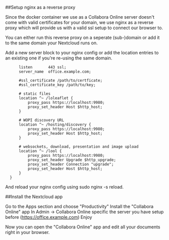 ##Setup nginx as a reverse proxy

Since the docker container we use as a Collabora Online server doesn't come with valid certificates for your domain, we use nginx as a reverse proxy which will provide us with a valid ssl setup to connect our browser to.

You can either run this reverse proxy on a seperate (sub-)domain or add it to the same domain your Nextcloud runs on.

Add a new server block to your nginx config or add the location entries to an existing one if you're re-using the same domain.

````server {
      listen       443 ssl;
      server_name  office.example.com;

      #ssl_certificate /path/to/certficate;
      #ssl_certificate_key /path/to/key;

      # static files
      location ^~ /loleaflet {
          proxy_pass https://localhost:9980;
          proxy_set_header Host $http_host;
      }

      # WOPI discovery URL
      location ^~ /hosting/discovery {
          proxy_pass https://localhost:9980;
          proxy_set_header Host $http_host;
      }

      # websockets, download, presentation and image upload
      location ^~ /lool {
          proxy_pass https://localhost:9980;
          proxy_set_header Upgrade $http_upgrade;
          proxy_set_header Connection "upgrade";
          proxy_set_header Host $http_host;
      }
  }
````
And reload your nginx config using sudo nginx -s reload.

##Install the Nextcloud app

Go to the Apps section and choose "Productivity"
Install the "Collabora Online" app
In Admin -> Collabora Online specific the server you have setup before (https://office.example.com)
Enjoy

Now you can open the "Collabora Online" app and edit all your documents right in your browser.
